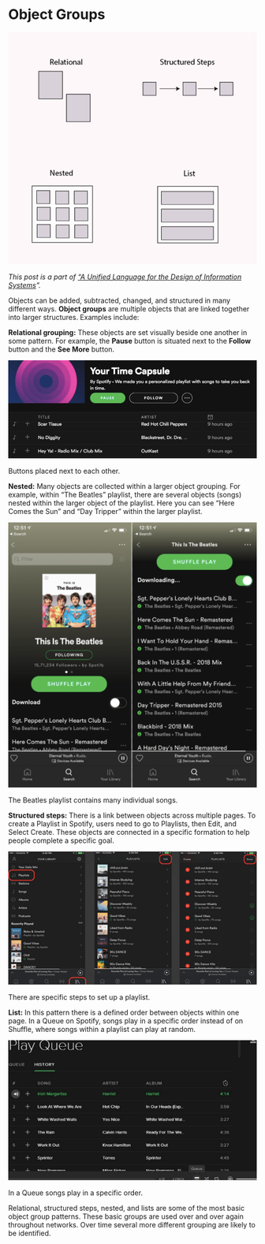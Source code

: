 ﻿---
author: Rachel Aliana
date: Jun 10, 2019
source: https://rachelaliana.medium.com/a-pattern-language-object-groups-7ddc20f0f12

---

# Object Groups

![](images/x4fj1ieKbENwynyIxYgQ7w.png)

_This post is a part of_ [_“A Unified Language for the Design of Information Systems_](a-unified-language-for-the-design-of-information-systems.md)_”._

Objects can be added, subtracted, changed, and structured in many different ways.  **Object groups**  are multiple objects that are linked together into larger structures. Examples include:

**Relational grouping:**  These objects are set visually beside one another in some pattern. For example, the  **Pause** button is situated next to the  **Follow** button and the  **See More** button.

![](images/ltBfnpbIOgam8FEwhc7bTw.png)

Buttons placed next to each other.

**Nested:** Many objects are collected within a larger object grouping. For example, within “The Beatles” playlist, there are several objects (songs) nested within the larger object of the playlist. Here you can see “Here Comes the Sun” and “Day Tripper” within the larger playlist.

![](images/U3uxK_TeHoW0_Bvh4dtXMw.png)

The Beatles playlist contains many individual songs.

**Structured steps:** There is a link between objects across multiple pages. To create a Playlist in Spotify, users need to go to Playlists, then Edit, and Select Create. These objects are connected in a specific formation to help people complete a specific goal.

![](images/otdVi_9MTmCHGlCiZ6qDmQ.png)

There are specific steps to set up a playlist.

**List:** In this  pattern there is a defined order between objects within one page. In a Queue on Spotify, songs play in a specific order instead of on Shuffle, where songs within a playlist can play at random.

![](images/dT5WBxICvMUArelFwyHgTA.png)

In a Queue songs play in a specific order.

Relational, structured steps, nested, and lists are some of the most basic object group patterns. These basic groups are used over and over again throughout networks. Over time several more different grouping are likely to be identified.
